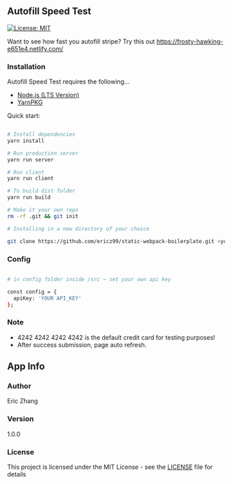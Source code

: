 ## Autofill Speed Test

[![License: MIT](https://img.shields.io/badge/License-MIT-blue.svg)](https://opensource.org/licenses/MIT)

Want to see how fast you autofill stripe? Try this out https://frosty-hawking-e651e4.netlify.com/

### Installation

Autofill Speed Test requires the following...

- [Node.js (LTS Version)](http://nodejs.org/)
- [YarnPKG](https://yarnpkg.com/lang/en/docs/install/#windows-stable)

Quick start:

```bash

# Install dependencies
yarn install

# Run production server
yarn run server

# Run client
yarn run client

# To build dist folder
yarn run build

# Make it your own repo
rm -rf .git && git init

# Installing in a new directory of your choice

git clone https://github.com/ericz99/static-webpack-boilerplate.git <your folder>

```

### Config

```sh

# in config folder inside /src ~ set your own api key

const config = {
  apiKey: 'YOUR API_KEY'
};


```

### Note

- 4242 4242 4242 4242 is the default credit card for testing purposes!
- After success submission, page auto refresh.

## App Info

### Author

Eric Zhang

### Version

1.0.0

### License

This project is licensed under the MIT License - see the [LICENSE](LICENSE) file for details
